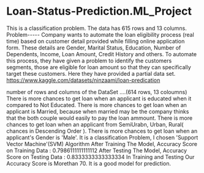# Loan-Status-Prediction.ML_Project
This is a classification problem. The data has 615 rows and 13 columns.
Problem-----
Company wants to automate the loan eligibility process (real time) based on customer detail provided while filling online application form. 
These details are Gender, Marital Status, Education, Number of Dependents, Income, Loan Amount, Credit History and others. To automate this process, 
they have given a problem to identify the customers segments, those are eligible for loan amount so that they can specifically target these customers. 
Here they have provided a partial data set. https://www.kaggle.com/datasets/ninzaami/loan-predication




 number of rows and columns of the DataSet ....(614 rows, 13 coloumns)
 There is more chances to get loan when an applicant is educated when it compared to Not Educated.
 There is more chances to get loan when an applicant is Married, because when married may be the company thinks that the both couple would easily to pay the loan ammount.
 There is more chances to get loan when an applicant  from SemiUrabn, Urban, Rural( chances in Descending Order ).
 There is more chances to get loan when an applicant's Gender is 'Male'.
 It is a classification Problem, I chosen 'Support Vector Machine'(SVM) Algorithm
 After Training The Model,  Accuracy Score on Training Data : 0.7986111111111112
 After Testing The Model,    Accuracy Score on Testing Data : 0.8333333333333334
 In Training and Testing  Our Accuracy Score is Morethan 70. 
 It is a good model for prediction.
 
